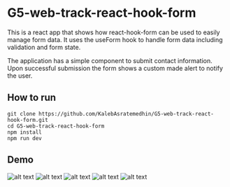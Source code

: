 # G5-web-track-react-hook-form

This is a react app that shows how react-hook-form can be used to easily manage form data. It uses the useForm hook to handle form data including validation and form state.

The application has a simple component to submit contact information. Upon successful submission the form shows a custom made alert to notify the user.

## How to run
```
git clone https://github.com/KalebAsratemedhin/G5-web-track-react-hook-form.git
cd G5-web-track-react-hook-form
npm install
npm run dev
```

## Demo
![alt text](<Screenshot from 2024-08-08 16-08-33.png>)
![alt text](<Screenshot from 2024-08-08 16-08-41.png>)
![alt text](<Screenshot from 2024-08-08 16-09-15.png>)
![alt text](<Screenshot from 2024-08-08 16-09-29.png>)
![alt text](<Screenshot from 2024-08-08 16-09-35.png>)